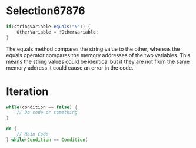 
# **Selection67876**

```java
if(stringVariable.equals("N")) {
	OtherVariable = !OtherVariable;
}
```

The equals method compares the string value to the other, whereas the equals operator compares the memory addresses of the two variables. This means the string values could be identical but if they are not from the same memory address it could cause an error in the code.

# **Iteration**

```java
while(condition == false) {
	// Do code or something
}
```

```java
do {
	// Main Code
} while(Condition == Condition)
```


